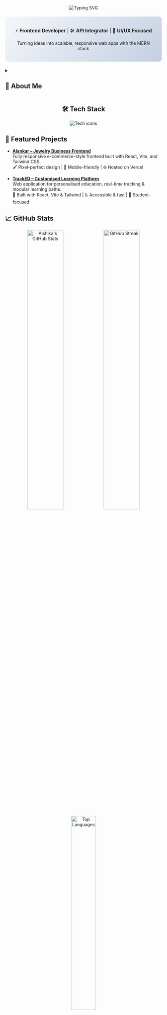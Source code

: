 <div align="center">

  <!-- Animated Typing Header -->
  <img src="https://readme-typing-svg.demolab.com?font=Fira+Code&weight=600&size=28&duration=3000&pause=500&color=38BDF8&center=true&vCenter=true&width=500&lines=Hi+%F0%9F%91%8B%2C+I'm+Aishika+Biswas;MERN+Stack+Developer;Frontend+Engineer;AI/ML+Explorer;Cybersecurity+Aspirant" alt="Typing SVG" />

  <!-- Profile Card -->
  <div style="background: linear-gradient(135deg, #f5f7fa 0%, #c3cfe2 100%); padding: 20px; border-radius: 10px; margin: 20px 0; max-width: 600px;">
    <p style="font-size: 1.1em;">⚡ <b>Frontend Developer</b> | 🛠️ <b>API Integrator</b> | 🎨 <b>UI/UX Focused</b></p>
    <p>Turning ideas into scalable, responsive web apps with the MERN stack</p>
  </div>

</div>

<!-- About Me -->
<details>
  <summary><h2>🌟 About Me</h2></summary>
  <div style="background: #f8f9fa; padding: 15px; border-radius: 8px; margin: 10px 0;">
    <pre>
💻 Frontend Developer & Social Media Manager @ Offbeat India
🌱 Currently learning backend development & cross-platform app development
🎨 Passionate about creating pixel-perfect, user-friendly interfaces
🔌 Experienced in integrating RESTful APIs & authentication
📚 Working on TrackED – a personalised learning platform
🏆 1st Runner-Up, CodeBuzz 2025 | MLH Event Winner - Diversion, IEM 2025
    </pre>
  </div>
</details>

<!-- Skills -->
<h2 align="center">🛠 Tech Stack</h2>

<div align="center">
  <img src="https://skillicons.dev/icons?i=html,css,js,react,nodejs,express,mongodb,mysql,tailwind,vite,git,github,figma,py" alt="Tech icons" />
</div>

## 📌 Featured Projects

- **[Alankar – Jewelry Business Frontend](https://alankar-gamma.vercel.app/)**  
  Fully responsive e-commerce-style frontend built with React, Vite, and Tailwind CSS.  
  🖌️ Pixel-perfect design | 📱 Mobile-friendly | 🌐 Hosted on Vercel  

- **[TrackED – Customised Learning Platform](https://track-ed-enigma.vercel.app/)**  
  Web application for personalised education, real-time tracking & modular learning paths.  
  🚀 Built with React, Vite & Tailwind | ♿ Accessible & fast | 🎯 Student-focused  

## 📈 GitHub Stats

<p align="center">
  <img src="https://github-readme-stats.vercel.app/api?username=aishikabiswas&show_icons=true&theme=tokyonight" alt="Aishika's GitHub Stats" width="48%"/>
  <img src="https://streak-stats.demolab.com?user=aishikabiswas&theme=tokyonight&hide_border=true" alt="GitHub Streak" width="48%"/>
</p>

<p align="center">
  <img src="https://github-readme-stats.vercel.app/api/top-langs/?username=aishikabiswas&layout=compact&theme=tokyonight" alt="Top Languages" width="40%"/>
</p>

## 📬 Get in Touch
<p align="center"> 
  <a href="https://github.com/aishikabiswas" target="_blank">
    <img src="https://img.shields.io/badge/GitHub-100000?style=for-the-badge&logo=github&logoColor=white" alt="GitHub" />
  </a> 
  <a href="https://www.linkedin.com/in/aishika-biswas-87b98a326/" target="_blank">
    <img src="https://img.shields.io/badge/LinkedIn-0A66C2?style=for-the-badge&logo=linkedin&logoColor=white" alt="LinkedIn" />
  </a> 
  <a href="mailto:aishika.biswas26@gmail.com">
    <img src="https://img.shields.io/badge/Gmail-D14836?style=for-the-badge&logo=gmail&logoColor=white" alt="Email" />
  </a> 
</p>

---

## 🧠 Quote I Love

> “In the middle of every difficulty lies opportunity.”  
> Let's build something meaningful together. 🚀
